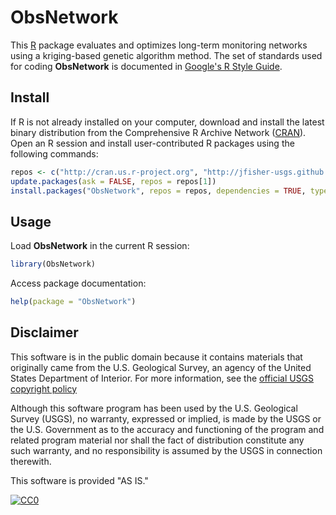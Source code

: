 # ObsNetwork

This [R](http://www.r-project.org/ "R") package evaluates and optimizes long-term monitoring networks using a kriging-based genetic algorithm method.
The set of standards used for coding **ObsNetwork** is documented in [Google's R Style Guide](http://google-styleguide.googlecode.com/svn/trunk/Rguide.xml "Google's R Style Guide").

## Install

If R is not already installed on your computer, download and install the latest binary distribution from the Comprehensive R Archive Network ([CRAN](http://cran.r-project.org/ "The Comprehensive R Archive Network")).
Open an R session and install user-contributed R packages using the following commands:

```r
repos <- c("http://cran.us.r-project.org", "http://jfisher-usgs.github.com/R")
update.packages(ask = FALSE, repos = repos[1])
install.packages("ObsNetwork", repos = repos, dependencies = TRUE, type = "both")
```

## Usage

Load **ObsNetwork** in the current R session:

```r
library(ObsNetwork)
```

Access package documentation:

```r
help(package = "ObsNetwork")
```

## Disclaimer

This software is in the public domain because it contains materials that originally came from the U.S. Geological Survey, an agency of the United States Department of Interior. For more information, see the [official USGS copyright policy](http://www.usgs.gov/visual-id/credit_usgs.html#copyright/ "official USGS copyright policy")

Although this software program has been used by the U.S. Geological Survey (USGS), no warranty, expressed or implied, is made by the USGS or the U.S. Government as to the accuracy and functioning of the program and related program material nor shall the fact of distribution constitute any such warranty, and no responsibility is assumed by the USGS in connection therewith.

This software is provided "AS IS."

[![CC0](http://i.creativecommons.org/p/zero/1.0/88x31.png)](http://creativecommons.org/publicdomain/zero/1.0/)
